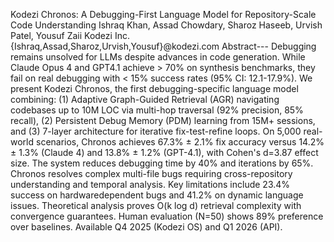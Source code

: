 Kodezi Chronos: A Debugging-First Language Model for
Repository-Scale Code Understanding
Ishraq Khan, Assad Chowdary, Sharoz Haseeb, Urvish Patel, Yousuf Zaii
Kodezi Inc.
{Ishraq,Assad,Sharoz,Urvish,Yousuf}@kodezi.com
Abstract--- Debugging remains unsolved for LLMs despite
advances in code generation. While Claude Opus 4 and GPT4.1 achieve > 70% on synthesis benchmarks, they fail on real
debugging with < 15% success rates (95% CI: 12.1-17.9%). We
present Kodezi Chronos, the first debugging-specific language
model combining: (1) Adaptive Graph-Guided Retrieval (AGR)
navigating codebases up to 10M LOC via multi-hop traversal
(92% precision, 85% recall), (2) Persistent Debug Memory
(PDM) learning from 15M+ sessions, and (3) 7-layer architecture
for iterative fix-test-refine loops.
On 5,000 real-world scenarios, Chronos achieves 67.3%
± 2.1% fix accuracy versus 14.2% ± 1.3% (Claude 4) and
13.8% ± 1.2% (GPT-4.1), with Cohen's d=3.87 effect size.
The system reduces debugging time by 40% and iterations
by 65%. Chronos resolves complex multi-file bugs requiring
cross-repository understanding and temporal analysis.
Key limitations include 23.4% success on hardwaredependent bugs and 41.2% on dynamic language issues.
Theoretical analysis proves O(k log d) retrieval complexity
with convergence guarantees. Human evaluation (N=50) shows
89% preference over baselines. Available Q4 2025 (Kodezi OS)
and Q1 2026 (API).